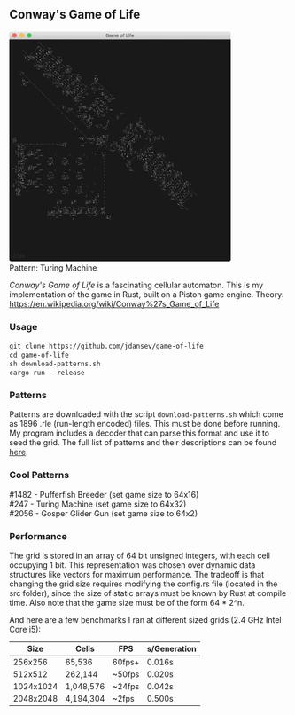 ## Conway's Game of Life

<p align="left">
  <img src="./turingmachine.png" width="400" >
  <br/>Pattern: Turing Machine
</p>


*Conway's Game of Life* is a fascinating cellular automaton. This is my implementation of the game in Rust, built on a Piston game engine. Theory: https://en.wikipedia.org/wiki/Conway%27s_Game_of_Life

### Usage
```
git clone https://github.com/jdansev/game-of-life
cd game-of-life
sh download-patterns.sh
cargo run --release
```

### Patterns
Patterns are downloaded with the script `download-patterns.sh` which come as 1896 .rle (run-length encoded) files. This must be done before running. My program includes a decoder that can parse this format and use it to seed the grid. The full list of patterns and their descriptions can be found [here](http://www.conwaylife.com/wiki/Category:Patterns).

### Cool Patterns
#1482 - Pufferfish Breeder (set game size to 64x16)  
#247 - Turing Machine (set game size to 64x32)  
#2056 - Gosper Glider Gun (set game size to 64x2)  

### Performance
The grid is stored in an array of 64 bit unsigned integers, with each cell occupying 1 bit. This representation was chosen over dynamic data structures like vectors for maximum performance. The tradeoff is that changing the grid size requires modifying the config.rs file (located in the src folder), since the size of static arrays must be known by Rust at compile time. Also note that the game size must be of the form 64 * 2^n.

And here are a few benchmarks I ran at different sized grids (2.4 GHz Intel Core i5):

Size | Cells | FPS | s/Generation
-----|-------|-----|---------------
256x256 | 65,536 | 60fps+ | 0.016s
512x512 | 262,144 | ~50fps | 0.020s
1024x1024 | 1,048,576 | ~24fps | 0.042s
2048x2048 | 4,194,304 | ~2fps | 0.500s
